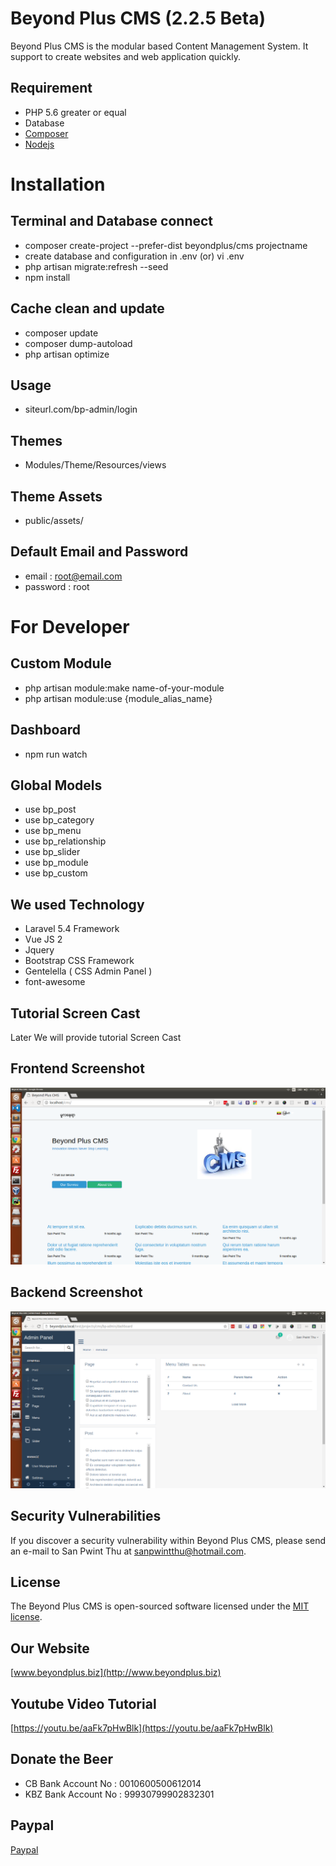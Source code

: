 # Beyond Plus CMS (2.2.5 Beta)

Beyond Plus CMS is the modular based Content Management System. It support to create websites and web application quickly. 

## Requirement

* PHP 5.6 greater or equal
* Database
* [Composer](https://getcomposer.org)
* [Nodejs](https://nodejs.org)

# Installation

## Terminal and Database connect

* composer create-project --prefer-dist beyondplus/cms projectname
* create database and configuration in .env (or) vi .env
* php artisan migrate:refresh --seed
* npm install

## Cache clean and update
* composer update
* composer dump-autoload
* php artisan optimize

## Usage
* siteurl.com/bp-admin/login

## Themes
* Modules/Theme/Resources/views

## Theme Assets
* public/assets/

## Default Email and Password
* email 	: root@email.com
* password	: root

# For Developer
## Custom Module
* php artisan module:make name-of-your-module
* php artisan module:use {module_alias_name} 

## Dashboard
* npm run watch

## Global Models
* use bp_post
* use bp_category
* use bp_menu
* use bp_relationship
* use bp_slider
* use bp_module
* use bp_custom

## We used Technology
* Laravel 5.4 Framework
* Vue JS 2
* Jquery
* Bootstrap CSS Framework
* Gentelella ( CSS Admin Panel )
* font-awesome

## Tutorial Screen Cast
Later We will provide tutorial Screen Cast

## Frontend Screenshot
![alt text](https://github.com/beyondplus/cms/raw/master/frontend.png "Front Screenshot")

## Backend Screenshot
![alt text](https://github.com/beyondplus/cms/raw/master/backend.png "Backend Screenshot")

## Security Vulnerabilities

If you discover a security vulnerability within Beyond Plus CMS, please send an e-mail to San Pwint Thu at sanpwintthu@hotmail.com.

## License

The Beyond Plus CMS is open-sourced software licensed under the [MIT license](http://opensource.org/licenses/MIT).

## Our Website

[www.beyondplus.biz](http://www.beyondplus.biz)

## Youtube Video Tutorial

[https://youtu.be/aaFk7pHwBlk](https://youtu.be/aaFk7pHwBlk)

## Donate the Beer

* CB Bank Account No  : 0010600500612014
* KBZ Bank Account No : 99930799902832301

## Paypal

[Paypal](PayPal.Me/kothu/1)

